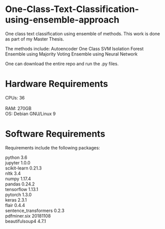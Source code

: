 # One-Class-Text-Classification-using-ensemble-approach
One class text classification using ensemble of methods. 
This work is done as part of my Master Thesis. 

The methods include:
Autoencoder
One Class SVM
Isolation Forest
Ensemble using Majority Voting
Ensemble using Neural Network


One can download the entire repo and run the .py files.

# Hardware Requirements
CPUs: 36 <br />  
RAM: 270GB <br />
OS: Debian GNU/Linux 9 <br />

# Software Requirements
Requirements include the following packages:

python 3.6 <br />
jupyter 1.0.0 <br />
scikit-learn 0.21.3 <br />
nltk 3.4 <br />
numpy 1.17.4 <br />
pandas 0.24.2 <br />
tensorflow 1.13.1 <br />
pytorch 1.3.0 <br />
keras 2.3.1 <br />
flair 0.4.4 <br />
sentence_transformers 0.2.3 <br />
pdfminer.six 20181108 <br />
beautifulsoup4 4.7.1
